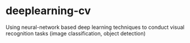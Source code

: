 # deeplearning-cv
Using neural-network based deep learning techniques to conduct visual recognition tasks (image classification, object detection)
